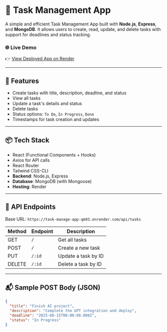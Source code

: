 # 📝 Task Management App

A simple and efficient Task Management App built with **Node.js**, **Express**, and **MongoDB**. It allows users to create, read, update, and delete tasks with support for deadlines and status tracking.

### 🌐 Live Demo

👉 [View Deployed App on Render](https://task-manage-app-qm93.onrender.com/)

---

## 🚀 Features

- Create tasks with title, description, deadline, and status
- View all tasks
- Update a task's details and status
- Delete tasks
- Status options: `To Do`, `In Progress`, `Done`
- Timestamps for task creation and updates

---

## 📦 Tech Stack
- React (Functional Components + Hooks)
- Axios for API calls
- React Router 
- Tailwind CSS-CLI
- **Backend**: Node.js, Express
- **Database**: MongoDB (with Mongoose)
- **Hosting**: Render

---

## 📂 API Endpoints

Base URL: `https://task-manage-app-qm93.onrender.com/api/tasks`

| Method | Endpoint          | Description             |
|--------|-------------------|-------------------------|
| GET    | `/`               | Get all tasks           |
| POST   | `/`               | Create a new task       |
| PUT    | `/:id`            | Update a task by ID     |
| DELETE | `/:id`            | Delete a task by ID     |

---

## 📬 Sample POST Body (JSON)

```json
{
  "title": "Finish AI project",
  "description": "Complete the GPT integration and deploy",
  "deadline": "2025-06-15T00:00:00.000Z",
  "status": "In Progress"
}
